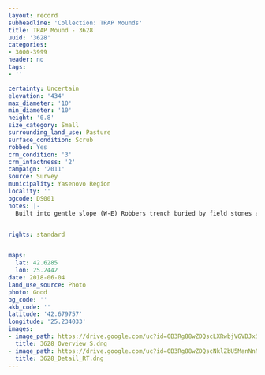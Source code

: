```yaml
---
layout: record
subheadline: 'Collection: TRAP Mounds'
title: TRAP Mound - 3628
uuid: '3628'
categories:
- 3000-3999
header: no
tags:
- ''

certainty: Uncertain
elevation: '434'
max_diameter: '10'
min_diameter: '10'
height: '0.8'
size_category: Small
surrounding_land_use: Pasture
surface_condition: Scrub
robbed: Yes
crm_condition: '3'
crm_intactness: '2'
campaign: '2011'
source: Survey
municipality: Yasenovo Region
locality: ''
bgcode: DS001
notes: |-
  Built into gentle slope (W-E) Robbers trench buried by field stones and partly overgrown.


rights: standard


maps:
  lat: 42.6285
  lon: 25.2442
date: 2018-06-04
land_use_source: Photo
photo: Good
bg_code: ''
akb_code: ''
latitude: '42.679757'
longitude: '25.234033'
images:
- image_path: https://drive.google.com/uc?id=0B3Rg88wZDQscLXRwbjVGVDJxSFE
  title: 3628_Overview_S.dng
- image_path: https://drive.google.com/uc?id=0B3Rg88wZDQscNklZbU5ManNnN2M
  title: 3628_Detail_RT.dng
---
```

